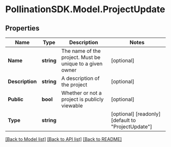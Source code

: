 
# PollinationSDK.Model.ProjectUpdate

## Properties

Name | Type | Description | Notes
------------ | ------------- | ------------- | -------------
**Name** | **string** | The name of the project. Must be unique to a given owner | [optional] 
**Description** | **string** | A description of the project | [optional] 
**Public** | **bool** | Whether or not a project is publicly viewable | [optional] 
**Type** | **string** |  | [optional] [readonly] [default to "ProjectUpdate"]

[[Back to Model list]](../README.md#documentation-for-models)
[[Back to API list]](../README.md#documentation-for-api-endpoints)
[[Back to README]](../README.md)


